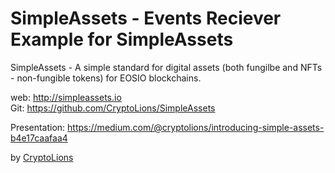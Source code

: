 # SimpleAssets - Events Reciever Example for SimpleAssets  

SimpleAssets - A simple standard for digital assets (both fungilbe and NFTs - non-fungible tokens) for EOSIO blockchains.   

web: http://simpleassets.io  
Git: https://github.com/CryptoLions/SimpleAssets  

Presentation:  https://medium.com/@cryptolions/introducing-simple-assets-b4e17caafaa4

by [CryptoLions](https://CryptoLions.io)  